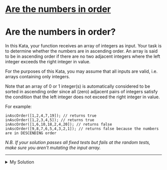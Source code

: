 # [Are the numbers in order](https://www.codewars.com/kata/56b7f2f3f18876033f000307)

# Are the numbers in order?

In this Kata, your function receives an array of integers as input. Your task is to determine whether the numbers are in ascending order. An array is said to be in ascending order if there are no two adjacent integers where the left integer exceeds the right integer in value.

For the purposes of this Kata, you may assume that all inputs are valid, i.e. arrays containing only integers.

Note that an array of 0 or 1 integer(s) is automatically considered to be sorted in ascending order since all (zero) adjacent pairs of integers satisfy the condition that the left integer does not exceed the right integer in value.

For example:

```
inAscOrder([1,2,4,7,19]); // returns true
inAscOrder([1,2,3,4,5]); // returns true
inAscOrder([1,6,10,18,2,4,20]); // returns false
inAscOrder([9,8,7,6,5,4,3,2,1]); // returns false because the numbers are in DESCENDING order
```

_N.B. If your solution passes all fixed tests but fails at the random tests, make sure you aren't mutating the input array._

---

<details><summary>My Solution</summary>

```js
function inAscOrder(arr) {
  return arr.join('') === arr.sort((a, b) => a - b).join('')
}
```

</details>
